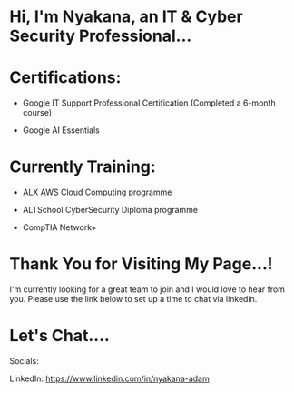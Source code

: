 # Hi, I'm Nyakana, an IT &amp; Cyber Security Professional...


# Certifications:

- Google IT Support Professional Certification (Completed a 6-month course)

- Google AI Essentials

# Currently Training:

- ALX AWS Cloud Computing programme

- ALTSchool CyberSecurity Diploma programme

- CompTIA Network+


# Thank You for Visiting My Page...!

I'm currently looking for a great team to join and I would love to hear from you. Please use the link below to set up a time to chat via linkedin.

# Let's Chat....

Socials:

LinkedIn: https://www.linkedin.com/in/nyakana-adam


